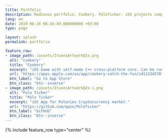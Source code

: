```yaml
---
title: Portfolio
description: Rodionov portfolio. Cookery. PoloTicker. iOS projects completed by Nik Rodionov.
lang: en
date: 2019-06-16 08:34:49.000000000 +03:00
type: page

layout: splash
permalink: portfolio

feature_row:
- image_path: /assets/ItunesArtwork@2x.png
  alt: "cookery"
  title: "Cookery"
  excerpt: "iOS Game with self-made C++ cross-platform core. Can be run on iOS, Android, MacOS and Windows."
  url: "https://apps.apple.com/us/app/cookery-catch-the-fun/id1123457017"
  btn_label: "Go to App Store"
  btn_class: "btn--inverse"
- image_path: /assets/ItunesArtwork@2x-1.png
  alt: "Polo Ticker"
  title: "Polo Ticker"
  excerpt: "iOS App for Poloniex Cryptocurrency market."
  url: "https://github.com/qaze/PoloTicker"
  btn_label: "GitHub"
  btn_class: "btn--inverse"
---
```


{% include feature_row type="center" %}